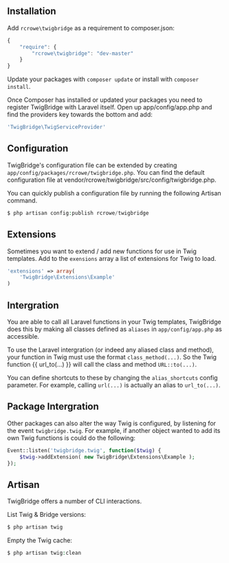 Installation
------------

Add `rcrowe\twigbridge` as a requirement to composer.json:

```javascript
{
    "require": {
        "rcrowe\twigbridge": "dev-master"
    }
}
```

Update your packages with `composer update` or install with `composer install`.

Once Composer has installed or updated your packages you need to register TwigBridge with Laravel itself. Open up app/config/app.php and find the providers key towards the bottom and add:

```php
'TwigBridge\TwigServiceProvider'
```

Configuration
-------------

TwigBridge's configuration file can be extended by creating `app/config/packages/rcrowe/twigbridge.php`. You can find the default configuration file at vendor/rcrowe/twigbridge/src/config/twigbridge.php.

You can quickly publish a configuration file by running the following Artisan command.

```php
$ php artisan config:publish rcrowe/twigbridge
```

Extensions
----------

Sometimes you want to extend / add new functions for use in Twig templates. Add to the `exensions` array a list of extensions for Twig to load.

```php
'extensions' => array(
    'TwigBridge\Extensions\Example'
)
```

Intergration
------------

You are able to call all Laravel functions in your Twig templates, TwigBridge does this by making all classes defined as `aliases` in `app/config/app.php` as accessible.

To use the Laravel intergration (or indeed any aliased class and method), your function in Twig must use the format `class_method(...)`. So the Twig function {{ url_to(...) }} will call the class and method `URL::to(...)`.

You can define shortcuts to these by changing the `alias_shortcuts` config parameter. For example, calling `url(...)` is actually an alias to `url_to(...)`.

Package Intergration
--------------------

Other packages can also alter the way Twig is configured, by listening for the event `twigbridge.twig`. For example, if another object wanted to add its own Twig functions is could do the following:

```php
Event::listen('twigbridge.twig', function($twig) {
    $twig->addExtension( new TwigBridge\Extensions\Example );
});
```

Artisan
-------

TwigBridge offers a number of CLI interactions.

List Twig & Bridge versions:
```php
$ php artisan twig
```

Empty the Twig cache:
```php
$ php artisan twig:clean
```
